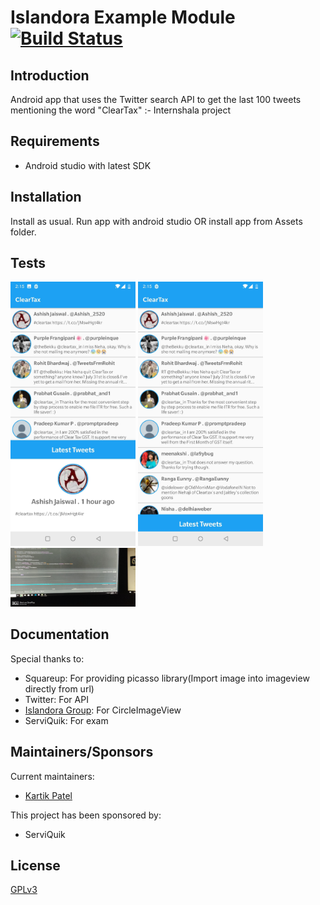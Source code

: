 # Islandora Example Module [![Build Status](https://travis-ci.org/Islandora/islandora_example_module.png?branch=7.x)](https://travis-ci.org/Islandora/islandora_example_module)

## Introduction

 Android app that uses the Twitter search API to get the last 100 tweets mentioning the word "ClearTax" :- Internshala project

## Requirements

* Android studio with latest SDK

## Installation

Install as usual.
Run app with android studio
OR
install app from Assets folder.

## Tests


<img src="./Assets/latest.jpg" width="200">
<img src="./Assets/home.jpg" width="200">
<img src="./Assets/performance.jpg" width="200">

## Documentation

Special thanks to:

* Squareup: For providing picasso library(Import image into imageview directly from url)
* Twitter: For API
* [Islandora Group](https://groups.google.com/forum/?hl=en&fromgroups#!forum/islandora): For CircleImageView
* ServiQuik: For exam

## Maintainers/Sponsors

Current maintainers:

* [Kartik Patel](https://github.com/kartikpatelofficial)

This project has been sponsored by:

* ServiQuik

## License

[GPLv3](http://www.gnu.org/licenses/gpl-3.0.txt)